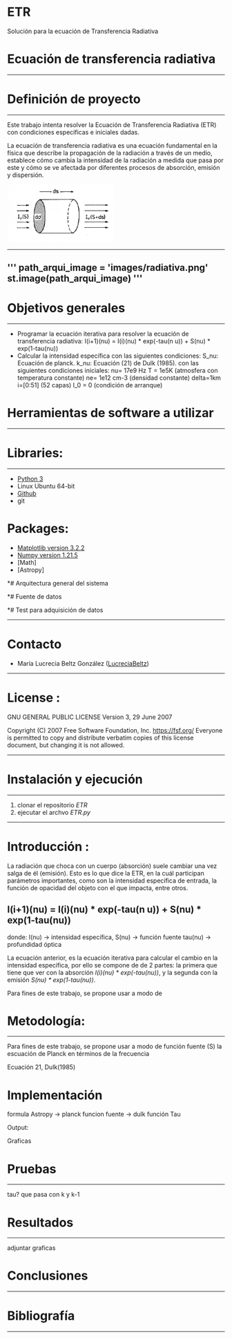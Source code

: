 # ETR
Solución para la ecuación de Transferencia Radiativa

# Ecuación de transferencia radiativa
---

# Definición de proyecto
---
Este trabajo intenta resolver la Ecuación de Transferencia Radiativa (ETR) con condiciones específicas e iniciales dadas.

La ecuación de transferencia radiativa es una ecuación fundamental en la física que describe la propagación de la radiación a través de un medio, establece cómo cambia la intensidad de la radiación a medida que pasa por este y cómo se ve afectada por diferentes procesos de absorción, emisión y dispersión.

![ETR](https://github.com/LucreciaBeltz/ETR/blob/main/images/radiativa.png)

---
'''
path_arqui_image = 'images/radiativa.png'
st.image(path_arqui_image)
'''
---
# Objetivos generales
---
* Programar la ecuación iterativa para resolver la ecuación de transferencia radiativa: 
    I(i+1)(nu) = I(i)(nu) * exp(-tau(n u)) + S(nu) * exp(1-tau(nu))
* Calcular la intensidad específica con las siguientes condiciones:
    S_nu: Ecuación de planck.
    k_nu: Ecuación (21) de Dulk (1985).
    con las siguientes condiciones iniciales:
    nu= 17e9 Hz
    T = 1e5K (atmosfera con temperatura constante)
    ne= 1e12 cm-3 (densidad constante)
    delta=1km
    i=[0:51] (52 capas)
    I_0 = 0 (condición de arranque)
    
# Herramientas de software a utilizar
___
# Libraries:
---
* [Python 3](https://www.python.org/)
* Linux Ubuntu    64-bit
* [Github](https://www.github.com)
* git

# Packages:
* [Matplotlib version 3.2.2](https://matplotlib.org/)
* [Numpy version 1.21.5](https://numpy.org/) 
* [Math]
* [Astropy]

*# Arquitectura general del sistema

*# Fuente de datos

*# Test para adquisición de datos

---

# Contacto
* María Lucrecia Beltz González ([LucreciaBeltz](https://github.com/LucreciaBeltz))

____
# License :
 GNU GENERAL PUBLIC LICENSE
                       Version 3, 29 June 2007

 Copyright (C) 2007 Free Software Foundation, Inc. <https://fsf.org/>
 Everyone is permitted to copy and distribute verbatim copies
 of this license document, but changing it is not allowed.

____
# Instalación y ejecución
---
1. clonar el repositorio *ETR*
3. ejecutar el archvo *ETR.py*
____
# Introducción :
La radiación que choca con un cuerpo (absorción) suele cambiar una vez salga de él (emisión). Esto es lo que dice la ETR, en la cuál participan parámetros importantes, como son la intensidad específica de entrada, la función de opacidad del objeto con el que impacta, entre otros.

## I(i+1)(nu) = I(i)(nu) * exp(-tau(n u)) + S(nu) * exp(1-tau(nu))

donde:  I(nu) -> intensidad específica,
        S(nu) -> función fuente 
        tau(nu) -> profundidad óptica

La ecuación anterior, es la ecuación iterativa para calcular el cambio en la intensidad específica, por ello se compone de de 2 partes: la primera que tiene que ver con la absorción *I(i)(nu) * exp(-tau(nu))*, y la segunda con la emisión *S(nu) * exp(1-tau(nu))*.

Para fines de este trabajo, se propone usar a modo de 



# Metodología:
---
Para fines de este trabajo, se propone usar a modo de función fuente (S) la escuación de Planck en términos de la frecuencia

Ecuación 21, Dulk(1985)


# Implementación 
formula
Astropy -> planck
funcion fuente -> dulk
función Tau

Output:  

Graficas



# Pruebas
---
tau? 
que pasa con k y k-1


# Resultados
---
adjuntar graficas

# Conclusiones
---


# Bibliografía
---
